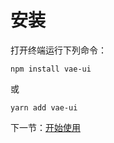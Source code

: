 # 安装

打开终端运行下列命令：

```
npm install vae-ui
```

或

```
yarn add vae-ui
```

下一节：[开始使用](#/doc/get-started)
